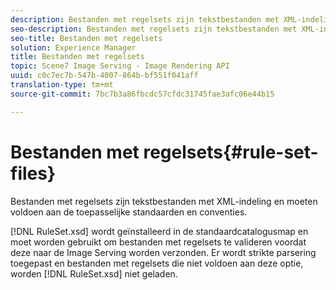 ```yaml
---
description: Bestanden met regelsets zijn tekstbestanden met XML-indeling en moeten voldoen aan de toepasselijke standaarden en conventies.
seo-description: Bestanden met regelsets zijn tekstbestanden met XML-indeling en moeten voldoen aan de toepasselijke standaarden en conventies.
seo-title: Bestanden met regelsets
solution: Experience Manager
title: Bestanden met regelsets
topic: Scene7 Image Serving - Image Rendering API
uuid: c0c7ec7b-547b-4007-864b-bf551f041aff
translation-type: tm+mt
source-git-commit: 7bc7b3a86fbcdc57cfdc31745fae3afc06e44b15

---
```



# Bestanden met regelsets{#rule-set-files}

Bestanden met regelsets zijn tekstbestanden met XML-indeling en moeten voldoen aan de toepasselijke standaarden en conventies.

[!DNL RuleSet.xsd] wordt geïnstalleerd in de standaardcatalogusmap en moet worden gebruikt om bestanden met regelsets te valideren voordat deze naar de Image Serving worden verzonden. Er wordt strikte parsering toegepast en bestanden met regelsets die niet voldoen aan deze optie, worden [!DNL RuleSet.xsd] niet geladen.